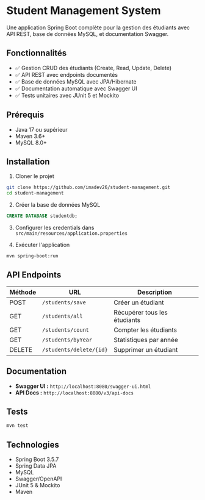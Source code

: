 # Student Management System

Une application Spring Boot complète pour la gestion des étudiants avec API REST, base de données MySQL, et documentation Swagger.

## Fonctionnalités

- ✅ Gestion CRUD des étudiants (Create, Read, Update, Delete)
- ✅ API REST avec endpoints documentés
- ✅ Base de données MySQL avec JPA/Hibernate
- ✅ Documentation automatique avec Swagger UI
- ✅ Tests unitaires avec JUnit 5 et Mockito

## Prérequis

- Java 17 ou supérieur
- Maven 3.6+
- MySQL 8.0+

## Installation

1. Cloner le projet
```bash
git clone https://github.com/imadev26/student-management.git
cd student-management
```

2. Créer la base de données MySQL
```sql
CREATE DATABASE studentdb;
```

3. Configurer les credentials dans `src/main/resources/application.properties`

4. Exécuter l'application
```bash
mvn spring-boot:run
```

## API Endpoints

| Méthode | URL | Description |
|---------|-----|-------------|
| POST | `/students/save` | Créer un étudiant |
| GET | `/students/all` | Récupérer tous les étudiants |
| GET | `/students/count` | Compter les étudiants |
| GET | `/students/byYear` | Statistiques par année |
| DELETE | `/students/delete/{id}` | Supprimer un étudiant |

## Documentation

- **Swagger UI :** `http://localhost:8080/swagger-ui.html`
- **API Docs :** `http://localhost:8080/v3/api-docs`

## Tests

```bash
mvn test
```

## Technologies

- Spring Boot 3.5.7
- Spring Data JPA
- MySQL
- Swagger/OpenAPI
- JUnit 5 & Mockito
- Maven
